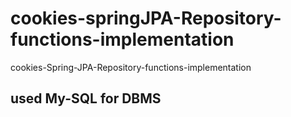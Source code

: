 # cookies-springJPA-Repository-functions-implementation
cookies-Spring-JPA-Repository-functions-implementation

## used My-SQL for DBMS
